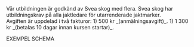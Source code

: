 <script src="../context/script.js"></script>

<div class="body">
Vår utbildningen är godkänd av Svea skog med flera. Svea skog har utbildningskrav på alla jaktledare för utarrenderade jaktmarker.

<div class="list">
	Avgiften är uppdelad i två fakturor:
	1) 500 kr _(anmälningsavgift)_.
	1) 1 300 kr _(betalas 10 dagar innan kursen startar)_.
</div>

> <Info></Info>

<Intresse />

<BtnAdditonalInfo>
	<span slot="name">EXEMPEL SCHEMA</span>
	<Tables tables={[[
		{time: '08.00 - 09.00', activity: 'Samling med fika.'},
		{time: '09.00 - 12.00', activity: 'Teoripass 1.'},
		{time: '12.00 - 13.00', activity: 'Lunch.'},
		{time: '13.00 - 15.00', activity: 'Utförande av PM'},
		{time: '15.00 - 16.00', activity: 'Genomgång av PM'},
		{time: '16.00 ➺', activity: 'Avslutning och diplomutdelning.'},
	]]} />
</BtnAdditonalInfo>
</div>

<style src="../context/context.sass"></style>
